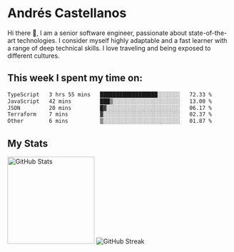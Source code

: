 # Andrés Castellanos

Hi there 👋, I am a senior software engineer, passionate about state-of-the-art technologies. I consider myself highly adaptable and a fast learner with a range of deep technical skills. I love traveling and being exposed to different cultures.

## This week I spent my time on:

<!--START_SECTION:waka-->

```txt
TypeScript   3 hrs 55 mins   ██████████████████░░░░░░░   72.33 %
JavaScript   42 mins         ███▒░░░░░░░░░░░░░░░░░░░░░   13.00 %
JSON         20 mins         █▓░░░░░░░░░░░░░░░░░░░░░░░   06.17 %
Terraform    7 mins          ▓░░░░░░░░░░░░░░░░░░░░░░░░   02.37 %
Other        6 mins          ▒░░░░░░░░░░░░░░░░░░░░░░░░   01.87 %
```

<!--END_SECTION:waka-->

## My Stats

<img height="195" src="https://github-readme-stats.vercel.app/api?username=andrescv&show_icons=true&theme=onedark&hide_border=true&card_width=495" alt="GitHub Stats" />

<img src="https://streak-stats.demolab.com?user=andrescv&theme=one-dark-pro&hide_border=true" alt="GitHub Streak" />
